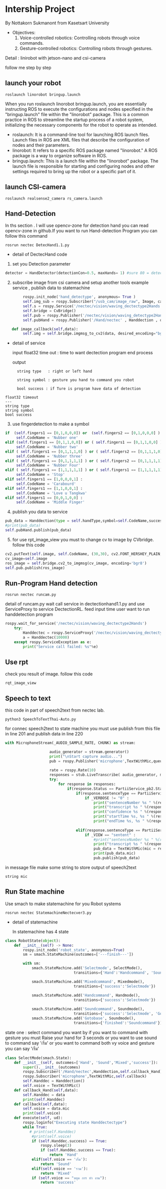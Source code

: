 # **Intership Project**
By Nottakorn Sukmanont from Kasetsart University 
* Objectives:
  1. Voice-controlled robotics: Controlling robots through voice commands.
  2. Gesture-controlled robotics: Controlling robots through gestures.

Detail : linirobot with jetson-nano and csi-camera

follow me step by step
## launch your robot
```
roslaunch linorobot bringup.launch
```
When you run roslaunch linorobot bringup.launch, you are essentially instructing ROS to execute the configurations and nodes specified in the "bringup.launch" file within the "linorobot" package. This is a common practice in ROS to streamline the startup process of a robot system, initializing the necessary components for the robot to operate as intended.

* roslaunch: It is a command-line tool for launching ROS launch files. Launch files in ROS are XML files that describe the configuration of nodes and their parameters.
* linorobot: It refers to a specific ROS package named "linorobot." A ROS package is a way to organize software in ROS.
* bringup.launch: This is a launch file within the "linorobot" package. The launch file is responsible for starting and configuring nodes and other settings required to bring up the robot or a specific part of it.

## launch CSI-camera
```
roslaunch realsense2_camera rs_camera.launch
```

## Hand-Detection
In ths section . I will use opencv-zone for detection hand you can read opencv-zone in github.If you want to run Hand-detection Program you can follow this command
```
rosrun nectec DetecHand1.1.py
```
* detail of DectecHand code
1. set you Detection parameter
```py
detector = HandDetector(detectionCon=0.5, maxHands= 1) #sure 80 = detect
```
  2. subscribe image from csi camera and setup another tools example service , publish data to statemachine
```py
        rospy.init_node('hand_detectype', anonymous= True )
        self.img_sub = rospy.Subscriber("/usb_cam/image_raw", Image, callback = self.image_callback)
        self.s = rospy.Service('/nectec/vision/waving_dectectype2Hands', DectectionRL, self.HanddetecRL)
        self.bridge = CvBridge()
        self.pub = rospy.Publisher('/nectec/vision/waving_detectype2Hands', Image , queue_size = 1)
        self.pubHand = rospy.Publisher('/Hand/nectec' , Handdection , queue_size= 10)

   def image_callback(self,data):
        self.img = self.bridge.imgmsg_to_cv2(data, desired_encoding="bgr8")
```

  * detail of service
    
    input
          float32 time out : time to want dectection program end process

    output

          string type   : right or left hand

          string symbol : gesture you hand to command you robot

          bool success : if Ture is program have data of detection
```
float32 timeout
---
string type
string symbol
bool success
```
  3. use fingerdetection to make a symbol
```py
if  (self.fingers1 == [0,1,0,0,0]) or  (self.fingers2 == [0,1,0,0,0] ) :
     self.CodeName = 'Nubber one'
elif (self.fingers1 == [0,1,1,0,0]) or ( self.fingers1 == [0,1,1,0,0] ) :
     self.CodeName = 'Nubber two'
elif ( self.fingers1 == [0,1,1,1,0] ) or ( self.fingers2 == [0,1,1,1,0] ):
     self.CodeName = 'Nubber three'
elif ( self.fingers1 == [0,1,1,1,1] ) or ( self.fingers2 == [0,1,1,1,1] ):
     self.CodeName = 'Nubber Four'
elif ( self.fingers1 == [1,1,1,1,1] ) or ( self.fingers1 == [1,1,1,1,1] ):
     self.CodeName = 'Stop'
elif self.fingers1 == [1,0,0,0,1] :
     self.CodeName = 'Carabourd'
elif self.fingers1 == [1,1,0,0,1] :
     self.CodeName = 'Love u Tangkwa'
elif self.fingers1 == [0,0,1,0,0] :
     self.CodeName = 'Middle Finger'
```
4. publish you data to service
```py
pub_data = Handdection(type = self.handType,symbol=self.CodeName,success=True)
#print(pub_data)
self.pubHand.publish(pub_data)
```
5. for use rpt_image_view you must to change cv to image by CVbridge. follow this code
```py
cv2.putText(self.image, self.CodeName, (30,30), cv2.FONT_HERSHEY_PLAIN,2, (0, 0, 0), 2)
cv_image=self.image
ros_image = self.bridge.cv2_to_imgmsg(cv_image, encoding='bgr8')
self.pub.publish(ros_image)
```
## Run-Program Hand detection
```
rosrun nectec runcam.py
```

detail of runcam.py wait call service in dectectionhand1.1.py and use ServiceProxy to service  DectectionRL. feed input time user want to run handdetection program

```py
rospy.wait_for_service('/nectec/vision/waving_dectectype2Hands')
    try:
        Handdectec = rospy.ServiceProxy('/nectec/vision/waving_dectectype2Hands', DectectionRL)
        a = Handdectec(10000)
    except rospy.ServiceException as e:
        print("Service call failed: %s"%e)
```
## Use rpt

check you result of image. follow this code
```
rqt_image_view
```
## Speech to text
this code in part of speech2text from nectec lab. 
```
python3 SpeechToTextThai-Auto.py
```

for connec speech2text to state machine you must use publish from this file in line 201 and publish data in line 220
```py
with MicrophoneStream(_AUDIO_SAMPLE_RATE, CHUNK) as stream:

                    audio_generator = stream.generator()
                    print("\nStart capture audio...")
                    pub = rospy.Publisher('microphone',TextWithMic,queue_size=10)
                    
                    rate = rospy.Rate(10)
                    responses = stub.LiveTranscribe( audio_generator, metadata=metadata)
                    try:
                        for response in responses:
                            if(response.Status == PartiiService_pb2.StatusCode.Ok):
                                if(response.sentenceType == PartiiService_pb2.ResultType.PARTIAL):
                                    if _VERBOSE != "0" : 
                                        print("sentenceNumber %s " %(response.sentenceNumber))
                                        print("transcript %s " %(response.transcript))
                                        print("confidence %s " %(response.confidence))
                                        print("startTime %s, %s " %(response.startTime, convMilliFormat(response.startTime)))
                                        print("endTime %s, %s " %(response.endTime, convMilliFormat(response.endTime)))
                            
                                elif(response.sentenceType == PartiiService_pb2.ResultType.RESULT):
                                    if _VIEW == "sentent" :
                                        #print("sentenceNumber %s " %(response.sentenceNumber))
                                        print("transcript %s " %(response.transcript))
                                        pub_data = TextWithMic(mic = response.transcript)
                                        print(pub_data.mic)
                                        pub.publish(pub_data)
```

in message file make some string to store output of speech2text
```
string mic
```


## Run State machine

Use smach to make statemachine for you Robot systems
```
rosrun nectec StatemachineNectecver3.py
```
* detail of statemachine
  
  In statemachine has 4 state
```py
class RobotState(object):
    def __init__(self) -> None:
        rospy.init_node('robot_state', anonymous=True)
        sm = smach.StateMachine(outcomes=['---finish---'])

        with sm:
            smach.StateMachine.add('Selectmode', SelectMode(), 
                               transitions={'Hand':'Handcommand', 'Sound':'Soundcommand','Mixed':'Mixedcommand','success':'---finish---'})

            smach.StateMachine.add('Mixedcommand', Mixedmode(), 
                               transitions={'success':'Selectmode'})

            smach.StateMachine.add('Handcommand', Handmode(), 
                               transitions={'success':'Selectmode'})
            
            smach.StateMachine.add('Soundcommand', Soundmode(), 
                               transitions={'success':'Selectmode', 'GoGo':'Gotobase'})
            smach.StateMachine.add('Gotobase', Soundmode(), 
                               transitions={'finished':'Soundcommand'})
```

state one : select command you want by if you want to command with gesture you must Raise your hand for 3 seconds or you want to use sound to command say 'เริ่ม' or you want to command both vy voice and gesture you can say 'เริ่ม'
```py
class SelectMode(smach.State):
    def __init__(self, outcomes=['Hand', 'Sound','Mixed','success']):
        super().__init__(outcomes)
        rospy.Subscriber('/Hand/nectec',Handdection,self.callback_Hand)
        rospy.Subscriber('microphone',TextWithMic,self.callback)
        self.Handdec = Handdection()
        self.voice = TextWithMic()
    def callback_Hand(self,data):
        self.Handdec = data
        print(self.Handdec)
    def callback(self,data):
        self.voice = data.mic
        print(self.voice)
    def execute(self, ud):
        rospy.loginfo("Executing state Handdectectype")
        while True:
           # print(self.Handdec)
            #print(self.voice)
            if (self.Handdec.success) == True:
                rospy.sleep(3)
                if (self.Handdec.success == True):
                    return 'Hand'
            elif(self.voice == 'เริ่ม'):
                return 'Sound'
            elif(self.voice == 'รวม'):
                return 'Mixed'
            if (self.voice == "หยุด การ ทำ งาน"):
                return 'success'
```
